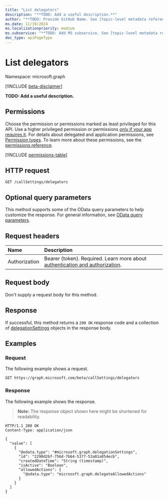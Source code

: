 ```yaml
---
title: "List delegators"
description: "**TODO: Add a useful description.**"
author: "**TODO: Provide GitHub Name. See [topic-level metadata reference](https://aka.ms/msgo?pagePath=Document-APIs/Guidelines/Metadata)**"
ms.date: 11/19/2024
ms.localizationpriority: medium
ms.subservice: "**TODO: Add MS subservice. See [topic-level metadata reference](https://aka.ms/msgo?pagePath=Document-APIs/Guidelines/Metadata)**"
doc_type: apiPageType
---
```


# List delegators

Namespace: microsoft.graph

[!INCLUDE [beta-disclaimer](../../includes/beta-disclaimer.md)]

**TODO: Add a useful description.**

## Permissions

Choose the permission or permissions marked as least privileged for this API. Use a higher privileged permission or permissions [only if your app requires it](/graph/permissions-overview#best-practices-for-using-microsoft-graph-permissions). For details about delegated and application permissions, see [Permission types](/graph/permissions-overview#permission-types). To learn more about these permissions, see the [permissions reference](/graph/permissions-reference).

<!-- {
  "blockType": "permissions",
  "name": "callsettings-list-delegators-permissions"
}
-->
[!INCLUDE [permissions-table](../includes/permissions/callsettings-list-delegators-permissions.md)]

## HTTP request

<!-- {
  "blockType": "ignored"
}
-->
``` http
GET /callSettings/delegators
```

## Optional query parameters

This method supports some of the OData query parameters to help customize the response. For general information, see [OData query parameters](/graph/query-parameters).

## Request headers

|Name|Description|
|:---|:---|
|Authorization|Bearer {token}. Required. Learn more about [authentication and authorization](/graph/auth/auth-concepts).|

## Request body

Don't supply a request body for this method.

## Response

If successful, this method returns a `200 OK` response code and a collection of [delegationSettings](../resources/delegationsettings.md) objects in the response body.

## Examples

### Request

The following example shows a request.
<!-- {
  "blockType": "request",
  "name": "list_delegationsettings"
}
-->
``` http
GET https://graph.microsoft.com/beta/callSettings/delegators
```


### Response

The following example shows the response.
>**Note:** The response object shown here might be shortened for readability.
<!-- {
  "blockType": "response",
  "truncated": true,
  "@odata.type": "microsoft.graph.delegationSettings"
}
-->
``` http
HTTP/1.1 200 OK
Content-Type: application/json

{
  "value": [
    {
      "@odata.type": "#microsoft.graph.delegationSettings",
      "id": "2290d2bf-756d-7b64-5377-53a01a854ecb",
      "createdDateTime": "String (timestamp)",
      "isActive": "Boolean",
      "allowedActions": {
        "@odata.type": "microsoft.graph.delegateAllowedActions"
      }
    }
  ]
}
```

